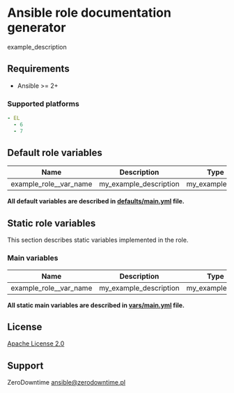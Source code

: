 # Ansible role documentation generator

example_description

## Requirements

- Ansible >= 2+

### Supported platforms

```yml
- EL
  - 6
  - 7
```

## Default role variables

| Name | Description | Type | Default | Required |
| -----| ----------- | :--: | :------:| :------: |
| example_role__var_name | my_example_description | my_example_type | `example_overide` | True |

**All default variables are described in [defaults/main.yml](defaults/main.yml) file.**

## Static role variables

This section describes static variables implemented in the role.

### Main variables

| Name | Description | Type | Default |
| -----| ----------- | :--: | :-----: |
| example_role__var_name | my_example_description | my_example_type | `example` |

**All static main variables are described in [vars/main.yml](vars/main.yml) file.**

## License

[Apache License 2.0](LICENSE)

## Support

ZeroDowntime <ansible@zerodowntime.pl>